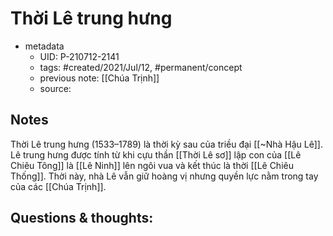 # Thời Lê trung hưng

- metadata
	- UID: P-210712-2141
	- tags: #created/2021/Jul/12, #permanent/concept 
	- previous note: [[Chúa Trịnh]]
	- source: 

## Notes
Thời Lê trung hưng (1533–1789) là thời kỳ sau của triều đại [[~Nhà Hậu Lê]]. Lê trung hưng được tính từ khi cựu thần [[Thời Lê sơ]] lập con của [[Lê Chiêu Tông]] là [[Lê Ninh]] lên ngôi vua và kết thúc là thời [[Lê Chiêu Thống]]. Thời này, nhà Lê vẫn giữ hoàng vị nhưng quyền lực nằm trong tay của các [[Chúa Trịnh]].

## Questions & thoughts:

